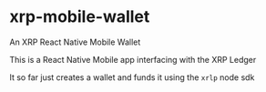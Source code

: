 # xrp-mobile-wallet
An XRP React Native Mobile Wallet 

This is a React Native Mobile app interfacing with the XRP Ledger

It so far just creates a wallet and funds it using the `xrlp` node sdk

